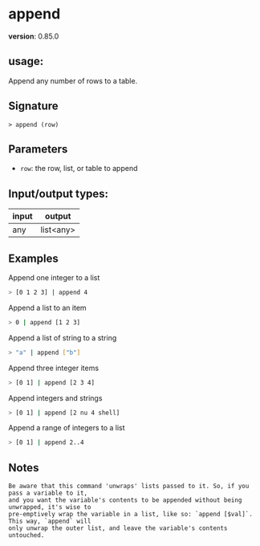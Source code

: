 # append

**version**: 0.85.0

## **usage**:

Append any number of rows to a table.

## Signature

`> append (row)`

## Parameters

- `row`: the row, list, or table to append

## Input/output types:

| input | output      |
| ----- | ----------- |
| any   | list\<any\> |

## Examples

Append one integer to a list

```bash
> [0 1 2 3] | append 4
```

Append a list to an item

```bash
> 0 | append [1 2 3]
```

Append a list of string to a string

```bash
> "a" | append ["b"]
```

Append three integer items

```bash
> [0 1] | append [2 3 4]
```

Append integers and strings

```bash
> [0 1] | append [2 nu 4 shell]
```

Append a range of integers to a list

```bash
> [0 1] | append 2..4
```

## Notes

```text
Be aware that this command 'unwraps' lists passed to it. So, if you pass a variable to it,
and you want the variable's contents to be appended without being unwrapped, it's wise to
pre-emptively wrap the variable in a list, like so: `append [$val]`. This way, `append` will
only unwrap the outer list, and leave the variable's contents untouched.
```
